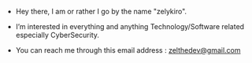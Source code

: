 - Hey there, I am or rather I go by the name "zelykiro".

- I’m interested in everything and anything Technology/Software related especially CyberSecurity.

- You can reach me through this email address : zelthedev@gmail.com
